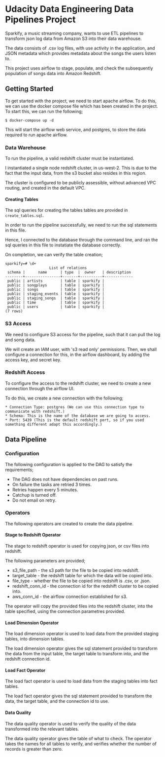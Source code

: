 # Udacity Data Engineering Data Pipelines Project

Sparkify, a music streaming company, wants to use ETL pipelines to transform json log data from Amazon S3 into their data warehouse. 

The data consists of .csv log files, with use activity in the application, and JSON metadata which provides metadata about the songs the users listen to.

This project uses airflow to stage, populate, and check the subsequently population of songs data into Amazon Redshift. 

## Getting Started

To get started with the project, we need to start apache airflow. To do this, we can use the docker compose file which has been created in the project. To start this, we can run the following;

```
$ docker-compose up -d 
```

This will start the airflow web service, and postgres, to store the data required to run apache airflow. 

### Data Warehouse

To run the pipeline, a valid redshift cluster must be instantiated.

I instantiated a single node redshift cluster, in us-west-2. This is due to the fact that the input data, from the s3 bucket also resides in this region.

The cluster is configured to be publicly assessible, without advanced VPC routing, and created in the default VPC.

#### Creating Tables

The sql queries for creating the tables tables are provided in `create_tables.sql`.

In order to run the pipeline successfully, we need to run the sql statements in this file. 

Hence, I connected to the database through the command line, and ran the sql queries in this file to instatiate the database correctly.

On completion, we can verify the table creation;

```
sparkify=# \d+ 
                    List of relations
 schema |      name      | type  |  owner   | description 
--------+----------------+-------+----------+-------------
 public | artists        | table | sparkify | 
 public | songplays      | table | sparkify | 
 public | songs          | table | sparkify | 
 public | staging_events | table | sparkify | 
 public | staging_songs  | table | sparkify | 
 public | time           | table | sparkify | 
 public | users          | table | sparkify | 
(7 rows)
```

### S3 Access

We need to configure S3 access for the pipeline, such that it can pull the log and song data.

We will create an IAM user, with 's3 read only' permissions. Then, we shall configure a connection for this, in the airflow dashboard, by adding the access key, and secret key.

### Redshift Access
 
To configure the access to the redshift cluster, we need to create a new connection through the airflow UI.

To do this, we create a new connection with the following;

```
* Connection Type: postgres (We can use this connection type to communicate with redshift.)
* Schema: This is the name of the database we are going to access.
* Port: 5439 (This is the default redshift port, so if you used something different adapt this accordingly.) 
```

## Data Pipeline

### Configuration
 
The following configuration is applied to the DAG to satisfy the requirements;

* The DAG does not have dependencies on past runs.
* On failure the tasks are retried 3 times.
* Retries happen every 5 minutes.
* Catchup is turned off.
* Do not email on retry.

### Operators

The following operators are created to create the data pipeline.

#### Stage to Redshift Operator

The stage to redshift operator is used for copying json, or csv files into redshift.

The following parameters are provided;

* s3_file_path - the s3 path for the file to be copied into redshift.
* target_table - the redshift table for which the data will be copied into.
* file_type - whether the file to be copied into redshift is .csv, or .json.
* redshift_conn_id - the connection id for the redshift cluster to be copied into.
* aws_conn_id - the airflow connection established for s3.

The operator will copy the provided files into the redshift cluster, into the table specified, using the connection parametres provided.

#### Load Dimension Operator

The load dimension operator is used to load data from the provided staging tables, into dimension tables.

The load dimension operator gives the sql statement provided to transform the data from the input table, the target table to transform into, and the redshift connection id.

#### Load Fact Operator

The load fact operator is used to load data from the staging tables into fact tables. 

The load fact operator gives the sql statement provided to transform the data, the target table, and the connection id to use.

#### Data Quality

The data quality operator is used to verify the quality of the data transformed into the relevant tables. 

The data quality operator gives the table of what to check. The operator takes the names for all tables to verify, and verifies whether the number of records is greater than zero.

